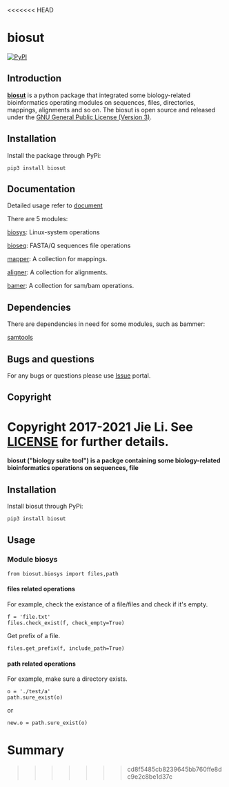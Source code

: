 <<<<<<< HEAD
# biosut
[![PyPI](https://shields.io/pypi/v/biosut.svg)](https://pypi.org/project/biosut)

## Introduction
[**biosut**](https://github.com/jlli6t/BioSut) is a python package that
integrated some biology-related bioinformatics operating modules on sequences,
files, directories, mappings, alignments and so on. The biosut is open source
and released under the
[GNU General Public License (Version 3)](https://pypi.org/project/biosut/).

## Installation
Install the package through PyPi:
```
pip3 install biosut
```

## Documentation
Detailed usage refer to [document](docs/documentation.md)

There are 5 modules:

[biosys](docs/1.biosys.md): Linux-system operations

[bioseq](docs/2.bioseq.md): FASTA/Q sequences file operations

[mapper](docs/3.mapper.md): A collection for mappings.

[aligner](docs/4.aligner.md): A collection for alignments.

[bamer](docs/5.bamer.md): A collection for sam/bam operations.

## Dependencies
There are dependencies in need for some modules, such as bammer:

[samtools](http://www.htslib.org/)

## Bugs and questions
For any bugs or questions please use
[Issue](https://github.com/jlli6t/BioSut/issues) portal.

## Copyright
Copyright 2017-2021 Jie Li. See [LICENSE](./LICENSE) for further details.
=======
**biosut ("biology suite tool") is a packge containing some biology-related bioinformatics operations on sequences, file**

## Installation
Install biosut through PyPi:
```
pip3 install biosut
```

## Usage
### Module biosys
```
from biosut.biosys import files,path
```
#### files related operations
For example, check the existance of a file/files and check if it's empty.
```
f = 'file.txt'
files.check_exist(f, check_empty=True)
```
Get prefix of a file.
```
files.get_prefix(f, include_path=True)
```

#### path related operations
For example, make sure a directory exists.
```
o = './test/a'
path.sure_exist(o)
```
or
```
new.o = path.sure_exist(o)
```

# Summary


>>>>>>> cd8f5485cb8239645bb760ffe8dc9e2c8be1d37c
